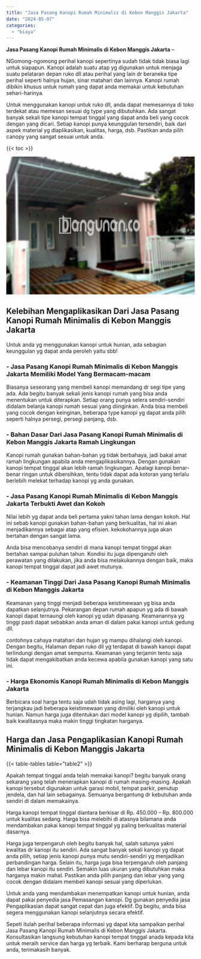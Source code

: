 ```yaml
---
title: "Jasa Pasang Kanopi Rumah Minimalis di Kebon Manggis Jakarta"
date: "2024-05-07"
categories: 
  - "biaya"
---
```


**Jasa Pasang Kanopi Rumah Minimalis di Kebon Manggis Jakarta** –

NGomong-ngomong perihal kanopi sepertinya sudah tidak tidak biasa lagi untuk siapapun. Kanopi adalah suatu atap yg digunakan untuk menjaga suatu pelataran depan ruko dll atau perihal yang lain dr beraneka tipe perihal seperti halnya hujan, sinar matahari dan lainnya. Kanopi rumah dibikin khusus untuk rumah yang dapat anda memakai untuk kebutuhan sehari-harinya.

Untuk menggunakan kanopi untuk ruko dll, anda dapat memesannya di toko terdekat atau memesan sesuai dg type yang dibutuhkan. Ada sangat banyak sekali tipe kanopi tempat tinggal yang dapat anda beli yang cocok dengan yang dicari. Setiap kanopi punya keunggulan tersendiri, baik dari aspek material yg diaplikasikan, kualitas, harga, dsb. Pastikan anda pilih canopy yang sangat sesuai untuk anda.

{{< toc >}}

![Jasa Pasang Kanopi Rumah Minimalis di Kebon Manggis Jakarta](/images/harga-kanopi-minimalis-45.png)

## Kelebihan Mengaplikasikan Dari Jasa Pasang Kanopi Rumah Minimalis di Kebon Manggis Jakarta

Untuk anda yg menggunakan kanopi untuk hunian, ada sebagian keunggulan yg dapat anda peroleh yaitu sbb!

### \- Jasa Pasang Kanopi Rumah Minimalis di Kebon Manggis Jakarta Memiliki Model Yang Bermacam-macam

Biasanya seseorang yang membeli kanopi memandang dr segi tipe yang ada. Ada begitu banyak sekali jenis kanopi rumah yang bisa anda menentukan untuk diterapkan. Setiap orang punya selera sendiri-sendiri didalam belanja kanopi rumah sesuai yang diinginkan. Anda bisa membeli yang cocok dengan keinginan, beberapa type kanopi yg dapat anda pilih seperti halnya persegi, persegi panjang, dsb.

### \- Bahan Dasar Dari Jasa Pasang Kanopi Rumah Minimalis di Kebon Manggis Jakarta Ramah Lingkungan

Kanopi rumah gunakan bahan-bahan yg tidak berbahaya, jadi bakal amat ramah lingkungan apabila anda mengaplikasikannya. Dengan gunakan kanopi tempat tinggal akan lebih ramah lingkungan. Apalagi kanopi benar-benar ringan untuk dibersihkan, tentu tidak dapat ada kotoran yang terlalu berlebih melekat terhadap kanopi yg anda gunakan.

### \- Jasa Pasang Kanopi Rumah Minimalis di Kebon Manggis Jakarta Terbukti Awet dan Kokoh

Nilai lebih yg dapat anda beli pertama yakni tahan lama dengan kokoh. Hal ini sebab kanopi gunakan bahan-bahan yang berkualitas, hal ini akan menjadikannya sebagai atap yang efisien. kekokohannya juga akan bertahan dengan sangat lama.

Anda bisa mencobanya sendiri di mana kanopi tempat tinggal akan bertahan sampai puluhan tahun. Kondisi itu juga dipengaruhi oleh perawatan yang dilakukan, jika anda bisa melakukannya dengan baik, maka kanopi tempat tinggal dapat jadi awet mutunya.

### \- Keamanan Tinggi Dari Jasa Pasang Kanopi Rumah Minimalis di Kebon Manggis Jakarta

Keamanan yang tinggi menjadi beberapa keistimewaan yg bisa anda dapatkan selanjutnya. Pekarangan depan rumah apapun yg ada di bawah kanopi dapat ternaungi oleh kanopi yg udah dipasang. Keamanannya yg tinggi pasti dapat sebabkan anda aman di dalam pakai kanopi untuk gedung dll.

contohnya cahaya matahari dan hujan yg mampu dihalangi oleh kanopi. Dengan begitu, Halaman depan ruko dll yg terdapat di bawah kanopi dapat terlindungi dengan amat sempurna. Keamanan yang terjamin tentu saja tidak dapat mengakibatkan anda kecewa apabila gunakan kanopi yang satu ini.

### \- Harga Ekonomis Kanopi Rumah Minimalis di Kebon Manggis Jakarta

Berbicara soal harga tentu saja udah tidak asing lagi, harganya yang terjangkau jadi beberapa keistimewaan yang dimiliki oleh kanopi untuk hunian. Namun harga juga ditentukan dari model kanopi yg dipilih, tambah baik kwalitasnya maka makin tinggi tingkatan harganya.

## Harga dan Jasa Pengaplikasian Kanopi Rumah Minimalis di Kebon Manggis Jakarta

{{< table-tables table="table2" >}}

Apakah tempat tinggal anda telah memakai kanopi? begitu banyak orang sekarang yang telah menerapkan kanopi di rumah masing-masing. Apakah kanopi tersebut digunakan untuk garasi mobil, tempat parkir, penutup jendela, dan hal lain sebagainya. Semuanya bergantung dr kebutuhan anda sendiri di dalam memakainya.

Harga kanopi tempat tinggal diantara berkisar di Rp. 450.000 – Rp. 800.000 untuk kualitas sedang. Harga bisa melebihi di atasnya bilamana anda mendambakan pakai kanopi tempat tinggal yg paling berkualitas material dasarnya.

Harga juga terpengaruh oleh begitu banyak hal, salah satunya yakni kwalitas dr kanopi itu sendiri. Ada sangat banyak sekali kanopi yg dapat anda pilih, setiap jenis kanopi punya mutu sendiri-sendiri yg menjadikan perbandingan harga. Selain itu, harga juga bisa terpengaruh oleh panjang dan lebar kanopi itu sendiri. Semakin luas ukuran yang dibutuhkan maka harganya makin mahal. Pastikan anda pilih panjang dan lebar yang yang cocok dengan didalam membeli kanopi sesuai yang diperlukan.

Untuk anda yang mendambakan menempatkan kanopi untuk hunian, anda dapat pakai penyedia jasa Pemasangan kanopi. Dg gunakan penyedia jasa Pengaplikasian dapat sangat cepat dan juga efektif. Dg begitu, anda bisa segera menggunakan kanopi selanjutnya secara efektif.

Sepeti itulah perihal beberapa informasi yg dapat kita sampaikan perihal Jasa Pasang Kanopi Rumah Minimalis di Kebon Manggis Jakarta. Konsultasikan langsung kebutuhan kanopi tempat tinggal anada kepada kita untuk meraih service dan harga yg terbaik. Kami berharap berguna untuk anda, terimakasih banyak.
